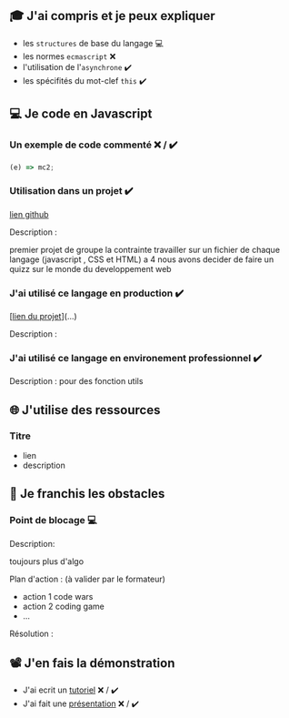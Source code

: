 
## 🎓 J'ai compris et je peux expliquer

- les `structures` de base du langage  💻
- les normes `ecmascript` ❌
- l'utilisation de l'`asynchrone`  ✔️
- les spécifités du mot-clef `this`  ✔️

## 💻 Je code en Javascript

### Un exemple de code commenté ❌ / ✔️

```javascript
(e) => mc2;
```

### Utilisation dans un projet ✔️

[lien github](https://github.com/MichaelLELU/WildCodeQuizz-P1)

Description :

premier projet de groupe la contrainte travailler sur un fichier de chaque langage (javascript , CSS et HTML) a 4 
nous avons decider de faire un quizz sur le monde du developpement web 

### J'ai utilisé ce langage en production  ✔️

[[lien du projet](https://wild-code-quizz-p1.vercel.app/)](...)

Description :

### J'ai utilisé ce langage en environement professionnel  ✔️

Description :
pour des fonction utils 

## 🌐 J'utilise des ressources

### Titre

- lien
- description

## 🚧 Je franchis les obstacles

### Point de blocage 💻

Description:

toujours plus d'algo 

Plan d'action : (à valider par le formateur)

- action 1 code wars 
- action 2 coding game
- ...

Résolution :

## 📽️ J'en fais la démonstration

- J'ai ecrit un [tutoriel](...) ❌ / ✔️
- J'ai fait une [présentation](...) ❌ / ✔️

